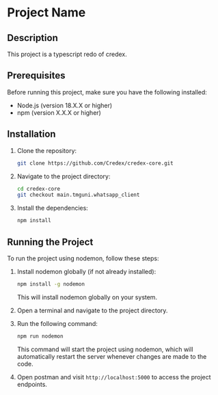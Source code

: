 # Project Name

## Description

This project is a typescript redo of credex.

## Prerequisites

Before running this project, make sure you have the following installed:

- Node.js (version 18.X.X or higher)
- npm (version X.X.X or higher)

## Installation

1. Clone the repository:

   ```bash
   git clone https://github.com/Credex/credex-core.git
   ```

2. Navigate to the project directory:

   ```bash
   cd credex-core
   git checkout main.tmguni.whatsapp_client
   ```

3. Install the dependencies:

   ```bash
   npm install
   ```

## Running the Project

To run the project using nodemon, follow these steps:

1. Install nodemon globally (if not already installed):

   ```bash
   npm install -g nodemon
   ```

   This will install nodemon globally on your system.

2. Open a terminal and navigate to the project directory.

3. Run the following command:

   ```bash
   npm run nodemon
   ```

   This command will start the project using nodemon, which will automatically restart the server whenever changes are made to the code.

4. Open postman and visit `http://localhost:5000` to access the project endpoints.
